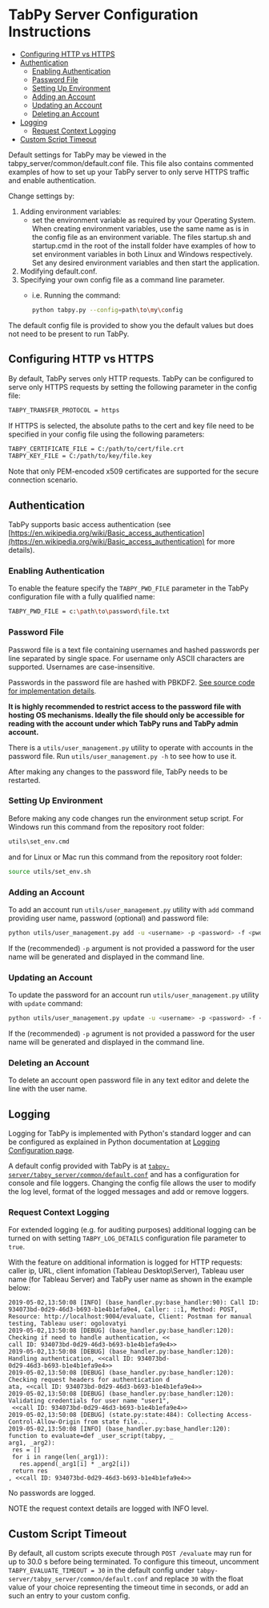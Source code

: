 # TabPy Server Configuration Instructions

<!-- markdownlint-disable MD004 -->

<!-- toc -->

- [Configuring HTTP vs HTTPS](#configuring-http-vs-https)
- [Authentication](#authentication)
  * [Enabling Authentication](#enabling-authentication)
  * [Password File](#password-file)
  * [Setting Up Environment](#setting-up-environment)
  * [Adding an Account](#adding-an-account)
  * [Updating an Account](#updating-an-account)
  * [Deleting an Account](#deleting-an-account)
- [Logging](#logging)
  * [Request Context Logging](#request-context-logging)
- [Custom Script Timeout](#custom-script-timeout)

<!-- tocstop -->

<!-- markdownlint-enable MD004 -->

Default settings for TabPy may be viewed in the
tabpy_server/common/default.conf file. This file also contains
commented examples of how to set up your TabPy server to only
serve HTTPS traffic and enable authentication.

Change settings by:

1. Adding environment variables:
   - set the environment variable as required by your Operating System. When
     creating environment variables, use the same name as is in the config file
     as an environment variable. The files startup.sh and startup.cmd in the root
     of the install folder have examples of how to set environment variables in
     both Linux and Windows respectively. Set any desired environment variables
     and then start the application.
2. Modifying default.conf.
3. Specifying your own config file as a command line parameter.
   - i.e. Running the command:

     ```sh
     python tabpy.py --config=path\to\my\config
     ```

The default config file is provided to show you the default values but does not
need to be present to run TabPy.

## Configuring HTTP vs HTTPS

By default, TabPy serves only HTTP requests. TabPy can be configured to serve
only HTTPS requests by setting the following parameter in the config file:

```sh
TABPY_TRANSFER_PROTOCOL = https
```

If HTTPS is selected, the absolute paths to the cert and key file need to be
specified in your config file using the following parameters:

```sh
TABPY_CERTIFICATE_FILE = C:/path/to/cert/file.crt
TABPY_KEY_FILE = C:/path/to/key/file.key
```

Note that only PEM-encoded x509 certificates are supported for the secure
connection scenario.

## Authentication

TabPy supports basic access authentication (see
[https://en.wikipedia.org/wiki/Basic_access_authentication](https://en.wikipedia.org/wiki/Basic_access_authentication)
for more details).

### Enabling Authentication

To enable the feature specify the `TABPY_PWD_FILE` parameter in the
TabPy configuration file with a fully qualified name:

```sh
TABPY_PWD_FILE = c:\path\to\password\file.txt
```

### Password File

Password file is a text file containing usernames and hashed passwords
per line separated by single space. For username only ASCII characters
are supported. Usernames are case-insensitive.

Passwords in the password file are hashed with PBKDF2. [See source code
for implementation details](../tabpy-server/tabpy_server/handlers/util.py).

**It is highly recommended to restrict access to the password file
with hosting OS mechanisms. Ideally the file should only be accessible
for reading with the account under which TabPy runs and TabPy admin account.**

There is a `utils/user_management.py` utility to operate with
accounts in the password file. Run `utils/user_management.py -h` to
see how to use it.

After making any changes to the password file, TabPy needs to be restarted.

### Setting Up Environment

Before making any code changes run the environment setup script. For
Windows run this command from the repository root folder:

```sh
utils\set_env.cmd
```

and for Linux or Mac run this command from the repository root folder:

```sh
source utils/set_env.sh
```

### Adding an Account

To add an account run `utils/user_management.py` utility with `add`
command  providing user name, password (optional) and password file:

```sh
python utils/user_management.py add -u <username> -p <password> -f <pwdfile>
```

If the (recommended) `-p` argument is not provided a password for the user name
will be generated and displayed in the command line.

### Updating an Account

To update the password for an account run `utils/user_management.py` utility
with `update` command:

```sh
python utils/user_management.py update -u <username> -p <password> -f <pwdfile>
```

If the (recommended) `-p` agrument is not provided a password for the user name
will be generated and displayed in the command line.

### Deleting an Account

To delete an account open password file in any text editor and delete the
line with the user name.

## Logging

Logging for TabPy is implemented with Python's standard logger and can be configured
as explained in Python documentation at
[Logging Configuration page](https://docs.python.org/3.6/library/logging.config.html).

A default config provided with TabPy is at
[`tabpy-server/tabpy_server/common/default.conf`](tabpy-server/tabpy_server/common/default.conf)
and has a configuration for console and file loggers. Changing the config file
allows the user to modify the log level, format of the logged messages and
add or remove loggers.

### Request Context Logging

For extended logging (e.g. for auditing purposes) additional logging can be turned
on with setting `TABPY_LOG_DETAILS` configuration file parameter to `true`.

With the feature on additional information is logged for HTTP requests: caller ip,
URL, client infomation (Tableau Desktop\Server), Tableau user name (for Tableau Server)
and TabPy user name as shown in the example below:

<!-- markdownlint-disable MD013 -->
<!-- markdownlint-disable MD040 -->

```
2019-05-02,13:50:08 [INFO] (base_handler.py:base_handler:90): Call ID: 934073bd-0d29-46d3-b693-b1e4b1efa9e4, Caller: ::1, Method: POST, Resource: http://localhost:9004/evaluate, Client: Postman for manual testing, Tableau user: ogolovatyi
2019-05-02,13:50:08 [DEBUG] (base_handler.py:base_handler:120): Checking if need to handle authentication, <<
call ID: 934073bd-0d29-46d3-b693-b1e4b1efa9e4>>
2019-05-02,13:50:08 [DEBUG] (base_handler.py:base_handler:120): Handling authentication, <<call ID: 934073bd-
0d29-46d3-b693-b1e4b1efa9e4>>
2019-05-02,13:50:08 [DEBUG] (base_handler.py:base_handler:120): Checking request headers for authentication d
ata, <<call ID: 934073bd-0d29-46d3-b693-b1e4b1efa9e4>>
2019-05-02,13:50:08 [DEBUG] (base_handler.py:base_handler:120): Validating credentials for user name "user1",
 <<call ID: 934073bd-0d29-46d3-b693-b1e4b1efa9e4>>
2019-05-02,13:50:08 [DEBUG] (state.py:state:484): Collecting Access-Control-Allow-Origin from state file...  
2019-05-02,13:50:08 [INFO] (base_handler.py:base_handler:120): function to evaluate=def _user_script(tabpy, _
arg1, _arg2):
 res = []
 for i in range(len(_arg1)):
   res.append(_arg1[i] * _arg2[i])
 return res
, <<call ID: 934073bd-0d29-46d3-b693-b1e4b1efa9e4>>
```

<!-- markdownlint-enable MD040 -->
<!-- markdownlint-enable MD013 -->

No passwords are logged.

NOTE the request context details are logged with INFO level.

## Custom Script Timeout

By default, all custom scripts execute through `POST /evaluate` may run for up
to 30.0 s before being terminated. To configure this timeout, uncomment
`TABPY_EVALUATE_TIMEOUT = 30` in the default config under
`tabpy-server/tabpy_server/common/default.conf` and replace `30` with the float
value of your choice representing the timeout time in seconds, or add an such
an entry to your custom config.
